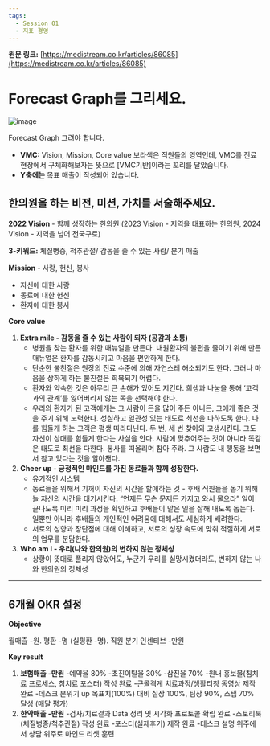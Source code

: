 ```yaml
---
tags:
  - Session 01
  - 지표 경영
---
```


**원문 링크:** [https://medistream.co.kr/articles/86085](https://medistream.co.kr/articles/86085)

# Forecast Graph를 그리세요.
![image](/images/o.webp)

Forecast Graph 그려야 합니다.

-   **VMC:** Vision, Mission, Core value
    보라색은 직원들의 영역인데, VMC를 진료 현장에서 구체화해보자는 뜻으로 [VMC기반]이라는 꼬리를 달았습니다.
-   **Y축에는** 목표 매출이 작성되어 있습니다.

## 한의원을 하는 비전, 미션, 가치를 서술해주세요.

**2022 Vision** - 함께 성장하는 한의원
(2023 Vision - 지역을 대표하는 한의원, 2024 Vision - 지역을 넘어 전국구로)

**3-키워드:** 체질병증, 척추관절/ 감동을 줄 수 있는 사람/ 분기 매출

**Mission** - 사랑, 헌신, 봉사

-   자신에 대한 사랑
-   동료에 대한 헌신
-   환자에 대한 봉사

**Core value**

1.  **Extra mile - 감동을 줄 수 있는 사람이 되자 (공감과 소통)**
    -   병원을 찾는 환자를 위한 매뉴얼을 만든다. 내원환자의 불편을 줄이기 위해 만든 매뉴얼은 환자를 감동시키고 마음을 편안하게 한다.
    -   단순한 불친절은 원장의 진료 수준에 의해 자연스레 해소되기도 한다. 그러나 마음을 상하게 하는 불친절은 회복되기 어렵다.
    -   환자와 약속한 것은 아무리 큰 손해가 있어도 지킨다. 희생과 나눔을 통해 ‘고객과의 관계’를 잃어버리지 않는 쪽을 선택해야 한다.
    -   우리의 환자가 된 고객에게는 그 사람이 돈을 많이 주든 아니든, 그에게 좋은 것을 주기 위해 노력한다. 성실하고 일관성 있는 태도로 최선을 다하도록 한다. 나를 힘들게 하는 고객은 평생 따라다닌다. 두 번, 세 번 찾아와 고생시킨다. 그도 자신이 상대를 힘들게 한다는 사실을 안다. 사람에 맞추어주는 것이 아니라 똑같은 태도로 최선을 다한다. 봉사를 떠올리며 참아 주라. 그 사람도 내 행동을 보면서 참고 있다는 것을 알아챈다.
2.  **Cheer up - 긍정적인 마인드를 가진 동료들과 함께 성장한다.**
    -   유기적인 시스템
    -   동료들을 위해서 기꺼이 자신의 시간을 할애하는 것 - 후배 직원들을 돕기 위해 늘 자신의 시간을 대기시킨다. “언제든 무슨 문제든 가지고 와서 물으라” 일이 끝나도록 미리 미리 과정을 확인하고 후배들이 맡은 일을 잘해 내도록 돕는다. 일뿐만 아니라 후배들의 개인적인 어려움에 대해서도 세심하게 배려한다.
    -   서로의 성향과 장단점에 대해 이해하고, 서로의 성장 속도에 맞춰 적절하게 서로의 업무를 분담한다.
3.  **Who am I - 우리(나와 한의원)의 변하지 않는 정체성**
    -   상황이 뜻대로 풀리지 않았어도, 누군가 우리를 실망시켰더라도, 변하지 않는 나와 한의원의 정체성

---

## 6개월 OKR 설정

**Objective**

월매출 -원. 평환 -명 (실평환 -명). 직원 분기 인센티브 -만원

**Key result**

1.  **보험매출 -만원**
    -예약율 80%
    -초진이탈율 30%
    -삼진율 70%
    -원내 홍보물(침치료 프로세스, 침치료 포스터) 작성 완료
    -근골격계 치료과정/생활티칭 동영상 제작 완료
    -데스크 분위기 up 목표치(100%) 대비 실장 100%, 팀장 90%, 스탭 70% 달성 (매달 평가)
2.  **한약매출 -만원**
    -검사/치료결과 Data 정리 및 시각화 프로토콜 확립 완료
    -스토리북(체질병증/척추관절) 작성 완료
    -포스터(실제후기) 제작 완료
    -데스크 설명 위주에서 상담 위주로 마인드 리셋 훈련


